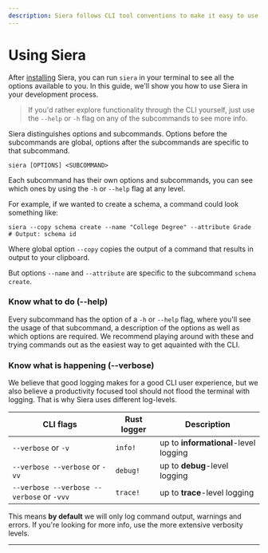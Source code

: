 ```yaml
---
description: Siera follows CLI tool conventions to make it easy to use.
---
```


# Using Siera

After [installing](installation.md) Siera, you can run `siera` in your terminal to see all the options available to you. In this guide, we'll show you how to use Siera in your development process.

> If you'd rather explore functionality through the CLI yourself, just use the `--help` or `-h` flag on any of the subcommands to see more info.

Siera distinguishes options and subcommands. Options before the subcommands are global, options after the subcommands are specific to that subcommand.

```
siera [OPTIONS] <SUBCOMMAND>
```

Each subcommand has their own options and subcommands, you can see which ones by using the `-h` or `--help` flag at any level.

For example, if we wanted to create a schema, a command could look something like:

```
siera --copy schema create --name "College Degree" --attribute Grade
# Output: schema id
```

Where global option `--copy` copies the output of a command that results in output to your clipboard.

But options `--name` and `--attribute` are specific to the subcommand `schema create`.

### Know what to do (--help)

Every subcommand has the option of a `-h` or `--help` flag, where you'll see the usage of that subcommand, a description of the options as well as which options are required. We recommend playing around with these and trying commands out as the easiest way to get aquainted with the CLI. &#x20;

### Know what is happening (--verbose)

We believe that good logging makes for a good CLI user experience, but we also believe a productivity focused tool should not flood the terminal with logging. That is why Siera uses different log-levels.

| CLI flags                                 | Rust logger | Description                           |
| ----------------------------------------- | ----------- | ------------------------------------- |
| `--verbose` or `-v`                       | `info!`     | up to **informational**-level logging |
| `--verbose --verbose` or `-vv`            | `debug!`    | up to **debug**-level logging         |
| `--verbose --verbose --verbose` or `-vvv` | `trace!`    | up to **trace**-level logging         |

This means **by default** we will only log command output, warnings and errors. If you're looking for more info, use the more extensive verbosity levels.

---
